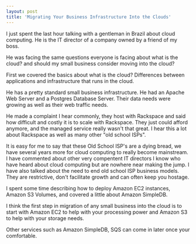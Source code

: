 ```yaml
---
layout: post
title: 'Migrating Your Business Infrastructure Into the Clouds'
---
```

I just spent the last hour talking with a gentleman in Brazil about cloud computing. He is the IT director of a company owned by a friend of my boss. <p></p>
He was facing the same questions everyone is facing about what is the cloud? and should my small business consider moving into the cloud?<p></p>
First we covered the basics about what is the cloud? Differences between applications and infrastructure that runs in the cloud. <p></p>
He has a pretty standard small business infrastructure. He had an Apache Web Server and a Postgres Database Server. Their data needs were growing as well as their web traffic needs. <p></p>
He made a complaint I hear commonly, they host with Rackspace and said how difficult and costly it is to scale with Rackspace. They just could afford anymore, and the managed service really wasn't that great. I hear this a lot about Rackspace as well as many other "old school ISPs".<p></p>
It is easy for me to say that these Old School ISP's are a dying bread, we have several years more for cloud computing to really become mainstream. I have commented about other very compentent IT directors I know who have heard about cloud computing but are nowhere near making the jump. I have also talked about the need to end old school ISP business models. They are restrictive, don't facilitate growth and can often keep you hostage.<p></p>
I spent some time describing how to deploy Amazon EC2 instances, Amazon S3 Volumes, and covered a little about Amazon SimpleDB. <p></p>
I think the first step in migration of any small business into the cloud is to start with Amazon EC2 to help with your processing power and Amazon S3 to help with your storage needs.<p></p>
Other services such as Amazon SimpleDB, SQS can come in later once your comfortable.